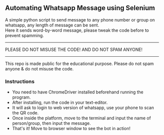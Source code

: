 ## Automating Whatsapp Message using Selenium

A simple python script to send message to any phone number or group on whatsapp, any length of message can be sent.</br>
Here it sends word-by-word message, please tweak the code before to prevent spamming.
_____________________________________________
PLEASE DO NOT MISUSE THE CODE! AND DO NOT SPAM ANYONE! 
_____________________________________________
This repo is made public for the educational purpose. Please do not spam anyone & do not misuse the code.
</br>
### Instructions
- You need to have ChromeDriver installed beforehand running the program.
- After installing, run the code in your text-editor.
- It will ask to login to web version of whatsapp, use your phone to scan the QR code.
- Once inside the platform, move to the terminal and input the name of person/group, then input the message.
- That's it! Move to browser window to see the bot in action!
